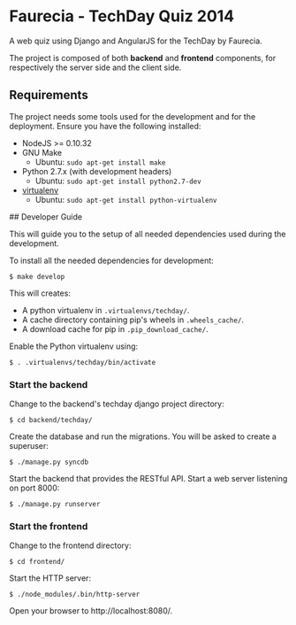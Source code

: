 # Faurecia - TechDay Quiz 2014

A web quiz using Django and AngularJS for the TechDay by Faurecia.

The project is composed of both **backend** and **frontend** components, for
respectively the server side and the client side.

## Requirements

The project needs some tools used for the development and for the deployment.
Ensure you have the following installed:

* NodeJS >= 0.10.32
* GNU Make
    * Ubuntu: `sudo apt-get install make`
* Python 2.7.x (with development headers)
    * Ubuntu: `sudo apt-get install python2.7-dev`
* [virtualenv](http://virtualenv.readthedocs.org/)
    * Ubuntu: `sudo apt-get install python-virtualenv`

## Developer Guide

This will guide you to the setup of all needed dependencies used during the
development.

To install all the needed dependencies for development:

```
$ make develop
```

This will creates:

* A python virtualenv in `.virtualenvs/techday/`.
* A cache directory containing pip's wheels in `.wheels_cache/`.
* A download cache for pip in `.pip_download_cache/`.

Enable the Python virtualenv using:

```
$ . .virtualenvs/techday/bin/activate
```

### Start the backend

Change to the backend's techday django project directory:

```
$ cd backend/techday/
```

Create the database and run the migrations. You will be asked to create a
superuser:

```
$ ./manage.py syncdb
```

Start the backend that provides the RESTful API. Start a web server listening
on port 8000:

```
$ ./manage.py runserver
```

### Start the frontend

Change to the frontend directory:

```
$ cd frontend/
```

Start the HTTP server:

```
$ ./node_modules/.bin/http-server
```

Open your browser to http://localhost:8080/.
